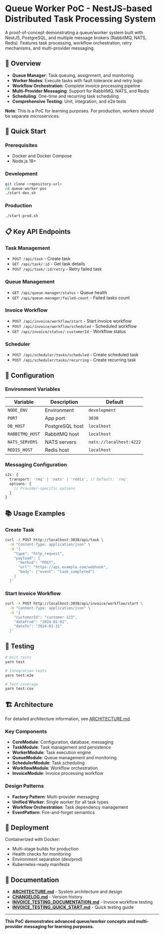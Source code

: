 # Queue Worker PoC - NestJS-based Distributed Task Processing System

A proof-of-concept demonstrating a queue/worker system built with NestJS, PostgreSQL, and multiple message brokers (RabbitMQ, NATS, Redis). Features task processing, workflow orchestration, retry mechanisms, and multi-provider messaging.

## 🎯 Overview

- **Queue Manager**: Task queuing, assignment, and monitoring
- **Worker Nodes**: Execute tasks with fault tolerance and retry logic
- **Workflow Orchestration**: Complete invoice processing pipeline
- **Multi-Provider Messaging**: Support for RabbitMQ, NATS, and Redis
- **Scheduling**: One-time and recurring task scheduling
- **Comprehensive Testing**: Unit, integration, and e2e tests

**Note**: This is a PoC for learning purposes. For production, workers should be separate microservices.

## 🚀 Quick Start

### Prerequisites

- Docker and Docker Compose
- Node.js 18+

### Development

```bash
git clone <repository-url>
cd queue-worker-poc
./start-dev.sh
```

### Production

```bash
./start-prod.sh
```

## 📋 Key API Endpoints

### Task Management

- `POST /api/task` - Create task
- `GET /api/task/:id` - Get task details
- `POST /api/task/:id/retry` - Retry failed task

### Queue Management

- `GET /api/queue-manager/status` - Queue health
- `GET /api/queue-manager/failed-count` - Failed tasks count

### Invoice Workflow

- `POST /api/invoice/workflow/start` - Start invoice workflow
- `POST /api/invoice/workflow/scheduled` - Scheduled workflow
- `GET /api/invoice/status/:customerId` - Workflow status

### Scheduler

- `POST /api/scheduler/tasks/scheduled` - Create scheduled task
- `POST /api/scheduler/tasks/recurring` - Create recurring task

## 🔧 Configuration

### Environment Variables

| Variable        | Description     | Default                 |
| --------------- | --------------- | ----------------------- |
| `NODE_ENV`      | Environment     | `development`           |
| `PORT`          | App port        | `3030`                  |
| `DB_HOST`       | PostgreSQL host | `localhost`             |
| `RABBITMQ_HOST` | RabbitMQ host   | `localhost`             |
| `NATS_SERVERS`  | NATS servers    | `nats://localhost:4222` |
| `REDIS_HOST`    | Redis host      | `localhost`             |

### Messaging Configuration

```typescript
s2s: {
  transport: 'rmq' | 'nats' | 'redis', // Default: 'rmq'
  options: {
    // Provider-specific options
  }
}
```

## 📚 Usage Examples

### Create Task

```bash
curl -X POST http://localhost:3030/api/task \
  -H "Content-Type: application/json" \
  -d '{
    "type": "http_request",
    "payload": {
      "method": "POST",
      "url": "https://api.example.com/webhook",
      "body": {"event": "task_completed"}
    }
  }'
```

### Start Invoice Workflow

```bash
curl -X POST http://localhost:3030/api/invoice/workflow/start \
  -H "Content-Type: application/json" \
  -d '{
    "customerId": "customer-123",
    "dateFrom": "2024-01-01",
    "dateTo": "2024-01-31"
  }'
```

## 🧪 Testing

```bash
# Unit tests
yarn test

# Integration tests
yarn test:e2e

# Test coverage
yarn test:cov
```

## 🏗️ Architecture

For detailed architecture information, see [ARCHITECTURE.md](./ARCHITECTURE.md).

### Key Components

- **CoreModule**: Configuration, database, messaging
- **TaskModule**: Task management and persistence
- **WorkerModule**: Task execution engine
- **QueueModule**: Queue management and monitoring
- **SchedulerModule**: Task scheduling
- **WorkflowModule**: Workflow orchestration
- **InvoiceModule**: Invoice processing workflow

### Design Patterns

- **Factory Pattern**: Multi-provider messaging
- **Unified Worker**: Single worker for all task types
- **Workflow Orchestration**: Task dependency management
- **EventPattern**: Fire-and-forget semantics

## 🐳 Deployment

Containerized with Docker:

- Multi-stage builds for production
- Health checks for monitoring
- Environment separation (dev/prod)
- Kubernetes-ready manifests

## 📖 Documentation

- **[ARCHITECTURE.md](./ARCHITECTURE.md)** - System architecture and design
- **[CHANGELOG.md](./CHANGELOG.md)** - Version history
- **[INVOICE_TESTING_DOCUMENTATION.md](./INVOICE_TESTING_DOCUMENTATION.md)** - Invoice workflow testing
- **[INVOICE_TESTING_QUICK_START.md](./INVOICE_TESTING_QUICK_START.md)** - Quick testing guide

---

**This PoC demonstrates advanced queue/worker concepts and multi-provider messaging for learning purposes.**
